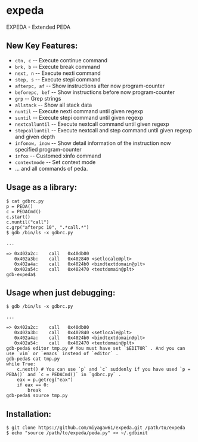 expeda
======

EXPEDA - Extended PEDA

## New Key Features:

* `ctn, c` -- Execute continue command
* `brk, b` -- Execute break command
* `next, n` -- Execute nexti command
* `step, s` -- Execute stepi command
* `afterpc, af` -- Show instructions after now program-counter
* `beforepc, bef` -- Show instructions before now program-counter
* `grp` -- Grep strings
* `allstack` -- Show all stack data
* `nuntil` -- Execute nexti command until given regexp
* `suntil` -- Execute stepi command until given regexp
* `nextcalluntil` -- Execute nextcall command until given regexp
* `stepcalluntil` -- Execute nextcall and step command until given regexp and given depth
* `infonow, inow` -- Show detail information of the instruction now specified program-counter
* `infox` -- Customed xinfo command
* `contextmode` -- Set context mode
* ... and all commands of peda.

## Usage as a library:

    $ cat gdbrc.py
    p = PEDA()
    c = PEDACmd()
    c.start()
    c.nuntil("call")
    c.grp("afterpc 10", ".*call.*")
    $ gdb /bin/ls -x gdbrc.py

    ...

    => 0x402a2c:    call   0x40db00
       0x402a3b:    call   0x402840 <setlocale@plt>
       0x402a4a:    call   0x4024b0 <bindtextdomain@plt>
       0x402a54:    call   0x402470 <textdomain@plt>
    gdb-expeda$ 

## Usage when just debugging:

    $ gdb /bin/ls -x gdbrc.py

    ...

    => 0x402a2c:    call   0x40db00
       0x402a3b:    call   0x402840 <setlocale@plt>
       0x402a4a:    call   0x4024b0 <bindtextdomain@plt>
       0x402a54:    call   0x402470 <textdomain@plt>
    gdb-peda$ editor tmp.py # You must have set `$EDITOR` . And you can use `vim` or `emacs` instead of `editor` .
    gdb-peda$ cat tmp.py
    while True:
        c.next() # You can use `p` and `c` suddenly if you have used `p = PEDA()` and `c = PEDACmd()` in `gdbrc.py` .
        eax = p.getreg("eax")
        if eax == 0:
            break
    gdb-peda$ source tmp.py

## Installation:

    $ git clone https://github.com/miyagaw61/expeda.git /path/to/expeda
    $ echo "source /path/to/expeda/peda.py" >> ~/.gdbinit
